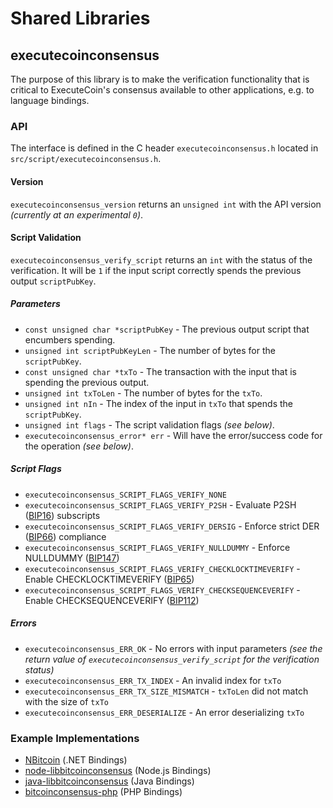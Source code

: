 Shared Libraries
================

## executecoinconsensus

The purpose of this library is to make the verification functionality that is critical to ExecuteCoin's consensus available to other applications, e.g. to language bindings.

### API

The interface is defined in the C header `executecoinconsensus.h` located in  `src/script/executecoinconsensus.h`.

#### Version

`executecoinconsensus_version` returns an `unsigned int` with the API version *(currently at an experimental `0`)*.

#### Script Validation

`executecoinconsensus_verify_script` returns an `int` with the status of the verification. It will be `1` if the input script correctly spends the previous output `scriptPubKey`.

##### Parameters
- `const unsigned char *scriptPubKey` - The previous output script that encumbers spending.
- `unsigned int scriptPubKeyLen` - The number of bytes for the `scriptPubKey`.
- `const unsigned char *txTo` - The transaction with the input that is spending the previous output.
- `unsigned int txToLen` - The number of bytes for the `txTo`.
- `unsigned int nIn` - The index of the input in `txTo` that spends the `scriptPubKey`.
- `unsigned int flags` - The script validation flags *(see below)*.
- `executecoinconsensus_error* err` - Will have the error/success code for the operation *(see below)*.

##### Script Flags
- `executecoinconsensus_SCRIPT_FLAGS_VERIFY_NONE`
- `executecoinconsensus_SCRIPT_FLAGS_VERIFY_P2SH` - Evaluate P2SH ([BIP16](https://github.com/bitcoin/bips/blob/master/bip-0016.mediawiki)) subscripts
- `executecoinconsensus_SCRIPT_FLAGS_VERIFY_DERSIG` - Enforce strict DER ([BIP66](https://github.com/bitcoin/bips/blob/master/bip-0066.mediawiki)) compliance
- `executecoinconsensus_SCRIPT_FLAGS_VERIFY_NULLDUMMY` - Enforce NULLDUMMY ([BIP147](https://github.com/bitcoin/bips/blob/master/bip-0147.mediawiki))
- `executecoinconsensus_SCRIPT_FLAGS_VERIFY_CHECKLOCKTIMEVERIFY` - Enable CHECKLOCKTIMEVERIFY ([BIP65](https://github.com/bitcoin/bips/blob/master/bip-0065.mediawiki))
- `executecoinconsensus_SCRIPT_FLAGS_VERIFY_CHECKSEQUENCEVERIFY` - Enable CHECKSEQUENCEVERIFY ([BIP112](https://github.com/bitcoin/bips/blob/master/bip-0112.mediawiki))

##### Errors
- `executecoinconsensus_ERR_OK` - No errors with input parameters *(see the return value of `executecoinconsensus_verify_script` for the verification status)*
- `executecoinconsensus_ERR_TX_INDEX` - An invalid index for `txTo`
- `executecoinconsensus_ERR_TX_SIZE_MISMATCH` - `txToLen` did not match with the size of `txTo`
- `executecoinconsensus_ERR_DESERIALIZE` - An error deserializing `txTo`

### Example Implementations
- [NBitcoin](https://github.com/NicolasDorier/NBitcoin/blob/master/NBitcoin/Script.cs#L814) (.NET Bindings)
- [node-libbitcoinconsensus](https://github.com/bitpay/node-libbitcoinconsensus) (Node.js Bindings)
- [java-libbitcoinconsensus](https://github.com/dexX7/java-libbitcoinconsensus) (Java Bindings)
- [bitcoinconsensus-php](https://github.com/Bit-Wasp/bitcoinconsensus-php) (PHP Bindings)
